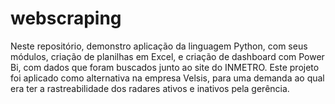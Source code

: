 # webscraping
Neste repositório, demonstro aplicação da linguagem Python, com seus módulos, criação de planilhas em Excel, e criação de dashboard com  Power Bi, com dados que foram buscados junto ao site do   INMETRO. Este projeto  foi aplicado como alternativa na empresa Velsis, para uma demanda ao qual era  ter a rastreabilidade dos radares ativos e inativos pela gerência.
